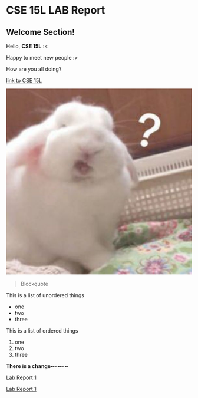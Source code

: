 
# CSE 15L LAB Report

## Welcome Section!



Hello, **CSE 15L** :<

Happy to meet new people :>

How are you all doing?

[link to CSE 15L](https://sites.google.com/eng.ucsd.edu/cse-15l-spring-2022/schedule?authuser=0)

![image](img.jpg)

> Blockquote	

This is a list of unordered things
* one 
* two
* three

This is a list of ordered things
1. one
2. two 
3. three

**There is a change~~~~~**

[Lab Report 1](https://github.com/taixinw/cse15l-lab-reports/blob/main/lab-report-1-week-2.html)


[Lab Report 1](https://taixinw.github.io/cse15l-lab-reports/lab-report-1-week-2.html)
